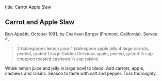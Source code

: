 title: Carrot Apple Slaw


## Carrot and Apple Slaw

Bon Appétit, October 1991, by Charleen Borger (Fremont, California).  Serves 4.

> 2 tablespoons lemon juice
> 1 tablespoon apple jelly
> 4 large carrots, peeled, grated
> 1 large Golden Delicious apple, peeled, grated
> ⅓ cup chopped roasted cashews
> ⅓ cup raisins

Whisk lemon juice and jelly in large bowl to blend. Add carrots, apple, cashews and
raisins. Season to taste with salt and pepper. Toss thoroughly.


 
